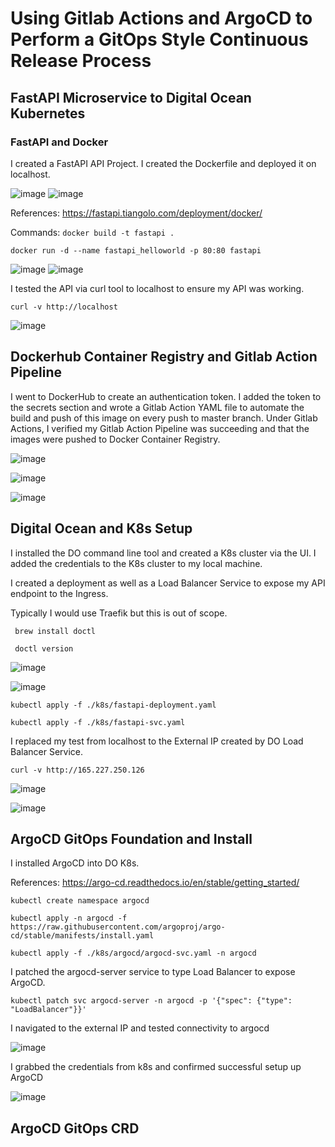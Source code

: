 # Using Gitlab Actions and ArgoCD to Perform a GitOps Style Continuous Release Process 
## FastAPI Microservice to Digital Ocean Kubernetes

### FastAPI and Docker

I created a FastAPI API Project. I created the Dockerfile and deployed it on localhost.

![image](https://user-images.githubusercontent.com/4943759/146966873-9c1a0664-b9b1-4839-aa4f-5126be0cb401.png)
![image](https://user-images.githubusercontent.com/4943759/146967012-5a3d04f8-a41b-4de2-8d6a-90cd36c26dd8.png)

References: https://fastapi.tiangolo.com/deployment/docker/

Commands: 
```docker build -t fastapi .```

```docker run -d --name fastapi_helloworld -p 80:80 fastapi```

![image](https://user-images.githubusercontent.com/4943759/146967761-58e55d10-09ee-40f3-8f99-855712bb49c0.png)
![image](https://user-images.githubusercontent.com/4943759/146967829-bc93208d-1268-4726-93b7-3a35fa8645f7.png)

I tested the API via curl tool to localhost to ensure my API was working.

```curl -v http://localhost```

![image](https://user-images.githubusercontent.com/4943759/146967869-f4240397-5931-4181-bef7-8748db3a96f3.png)

## Dockerhub Container Registry and Gitlab Action Pipeline

I went to DockerHub to create an authentication token. I added the token to the secrets section and wrote a Gitlab Action YAML file to automate the build and push of this image on every push to master branch. Under Gitlab Actions, I verified my Gitlab Action Pipeline was succeeding and that the images were pushed to Docker Container Registry.

![image](https://user-images.githubusercontent.com/4943759/146968616-851ec732-320d-4c47-b05e-f0e4844e4a66.png)

![image](https://user-images.githubusercontent.com/4943759/146968888-3b093499-24b8-4faa-af40-afab0ed4b708.png)

![image](https://user-images.githubusercontent.com/4943759/146969065-3370fb73-1885-439a-9253-274df5e18575.png)

## Digital Ocean and K8s Setup

I installed the DO command line tool and created a K8s cluster via the UI.  I added the credentials to the K8s cluster to my local machine. 

I created a deployment as well as a Load Balancer Service to expose my API endpoint to the Ingress. 

Typically I would use Traefik but this is out of scope.

``` brew install doctl```

``` doctl version```

![image](https://user-images.githubusercontent.com/4943759/146969430-6e7d1435-e1a6-48ae-a144-30f5ed51d366.png)

![image](https://user-images.githubusercontent.com/4943759/146969462-01fc44fe-3fe7-4bd8-bccd-db84e201e914.png)

``` kubectl apply -f ./k8s/fastapi-deployment.yaml ```

``` kubectl apply -f ./k8s/fastapi-svc.yaml ```


I replaced my test from localhost to the External IP created by DO Load Balancer Service.

```curl -v http://165.227.250.126```

![image](https://user-images.githubusercontent.com/4943759/146969874-97db6031-1ef1-4cbe-9d6c-74d343bb1608.png)

![image](https://user-images.githubusercontent.com/4943759/146969316-2b116aea-8ecc-41c0-a74d-abff44eac4ca.png)


## ArgoCD GitOps Foundation and Install

I installed ArgoCD into DO K8s. 

References: https://argo-cd.readthedocs.io/en/stable/getting_started/

``` kubectl create namespace argocd ```

``` kubectl apply -n argocd -f https://raw.githubusercontent.com/argoproj/argo-cd/stable/manifests/install.yaml ```

``` kubectl apply -f ./k8s/argocd/argocd-svc.yaml -n argocd ```

I patched the argocd-server service to type Load Balancer to expose ArgoCD.

```kubectl patch svc argocd-server -n argocd -p '{"spec": {"type": "LoadBalancer"}}'```

I navigated to the external IP and tested connectivity to argocd

![image](https://user-images.githubusercontent.com/4943759/146974462-cc0577c9-629c-4409-a175-298702c35e07.png)

I grabbed the credentials from k8s and confirmed successful setup up ArgoCD

![image](https://user-images.githubusercontent.com/4943759/146976683-5f23df1f-2b66-4b9f-a961-947eb5ce7e14.png)

## ArgoCD GitOps CRD



